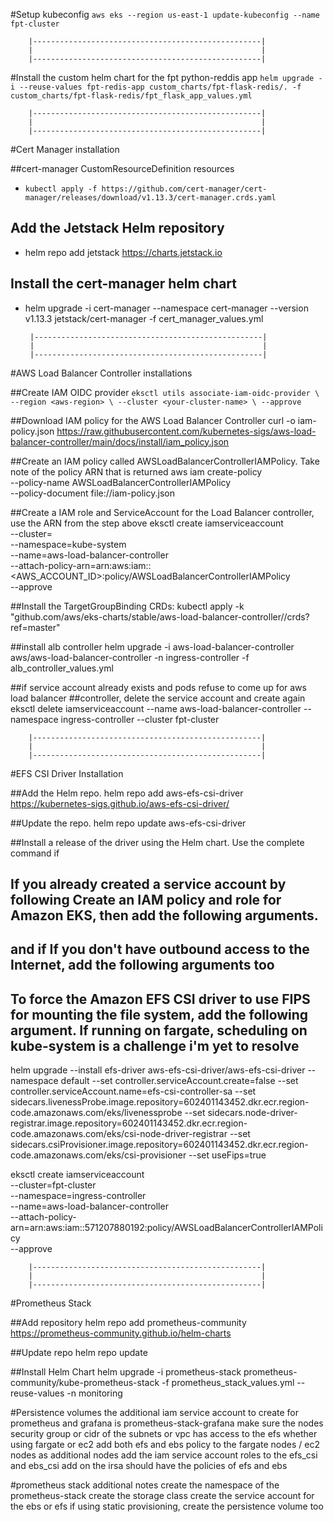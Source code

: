 #Setup kubeconfig
`aws eks --region us-east-1 update-kubeconfig --name fpt-cluster`

        |---------------------------------------------------|
        |                                                   |
        |---------------------------------------------------|

#Install the custom helm chart for the fpt python-reddis app
`helm upgrade -i --reuse-values fpt-redis-app custom_charts/fpt-flask-redis/. -f custom_charts/fpt-flask-redis/fpt_flask_app_values.yml`

        |---------------------------------------------------|
        |                                                   |
        |---------------------------------------------------|

#Cert Manager installation

##cert-manager CustomResourceDefinition resources
-  `kubectl apply -f https://github.com/cert-manager/cert-manager/releases/download/v1.13.3/cert-manager.crds.yaml`

## Add the Jetstack Helm repository
-  helm repo add jetstack https://charts.jetstack.io

## Install the cert-manager helm chart
-  helm upgrade -i  cert-manager --namespace cert-manager --version v1.13.3 jetstack/cert-manager -f cert_manager_values.yml

        |---------------------------------------------------|
        |                                                   |
        |---------------------------------------------------|


#AWS Load Balancer Controller installations

##Create IAM OIDC provider
`eksctl utils associate-iam-oidc-provider \
    --region <aws-region> \
    --cluster <your-cluster-name> \
    --approve`

##Download IAM policy for the AWS Load Balancer Controller
curl -o iam-policy.json https://raw.githubusercontent.com/kubernetes-sigs/aws-load-balancer-controller/main/docs/install/iam_policy.json

##Create an IAM policy called AWSLoadBalancerControllerIAMPolicy. Take note of the policy ARN that is returned
aws iam create-policy \
    --policy-name AWSLoadBalancerControllerIAMPolicy \
    --policy-document file://iam-policy.json

##Create a IAM role and ServiceAccount for the Load Balancer controller, use the ARN from the step above
eksctl create iamserviceaccount \
--cluster=<cluster-name> \
--namespace=kube-system \
--name=aws-load-balancer-controller \
--attach-policy-arn=arn:aws:iam::<AWS_ACCOUNT_ID>:policy/AWSLoadBalancerControllerIAMPolicy \
--approve

##Install the TargetGroupBinding CRDs:
kubectl apply -k "github.com/aws/eks-charts/stable/aws-load-balancer-controller//crds?ref=master"

##install alb controller
helm upgrade -i aws-load-balancer-controller aws/aws-load-balancer-controller -n ingress-controller -f alb_controller_values.yml

##if service account already exists and pods refuse to come up for aws load balancer ##controller, delete the service account and create again
eksctl delete iamserviceaccount --name aws-load-balancer-controller --namespace ingress-controller --cluster fpt-cluster


        |---------------------------------------------------|
        |                                                   |
        |---------------------------------------------------|

#EFS CSI Driver Installation

##Add the Helm repo.
helm repo add aws-efs-csi-driver https://kubernetes-sigs.github.io/aws-efs-csi-driver/

##Update the repo.
helm repo update aws-efs-csi-driver

##Install a release of the driver using the Helm chart. Use the complete command if
## If you already created a service account by following Create an IAM policy and role for Amazon EKS, then add the following arguments.
## and if If you don't have outbound access to the Internet, add the following arguments too
## To force the Amazon EFS CSI driver to use FIPS for mounting the file system, add the following argument. If running on fargate, scheduling on kube-system is a challenge i'm yet to resolve
helm upgrade --install efs-driver aws-efs-csi-driver/aws-efs-csi-driver --namespace default --set controller.serviceAccount.create=false --set controller.serviceAccount.name=efs-csi-controller-sa --set sidecars.livenessProbe.image.repository=602401143452.dkr.ecr.region-code.amazonaws.com/eks/livenessprobe --set sidecars.node-driver-registrar.image.repository=602401143452.dkr.ecr.region-code.amazonaws.com/eks/csi-node-driver-registrar --set sidecars.csiProvisioner.image.repository=602401143452.dkr.ecr.region-code.amazonaws.com/eks/csi-provisioner --set useFips=true


eksctl create iamserviceaccount \
--cluster=fpt-cluster \
--namespace=ingress-controller \
--name=aws-load-balancer-controller \
--attach-policy-arn=arn:aws:iam::571207880192:policy/AWSLoadBalancerControllerIAMPolicy \
--approve




        |---------------------------------------------------|
        |                                                   |
        |---------------------------------------------------|

#Prometheus Stack

##Add repository
helm repo add prometheus-community https://prometheus-community.github.io/helm-charts

##Update repo
helm repo update

##Install Helm Chart
helm upgrade -i prometheus-stack prometheus-community/kube-prometheus-stack -f prometheus_stack_values.yml --reuse-values -n monitoring

#Persistence volumes
the additional iam service account to create for prometheus and grafana is prometheus-stack-grafana
make sure the nodes security group or cidr of the subnets or vpc has access to the efs whether using fargate or ec2
add both efs and ebs policy to the fargate nodes / ec2 nodes as additional nodes
add the iam service account roles to the efs_csi and ebs_csi add on
the irsa should have the policies  of efs and ebs

#prometheus stack additional notes
create the namespace of the prometheus-stack
create the storage class
create the service account for the ebs or efs
if using static provisioning, create the persistence volume too